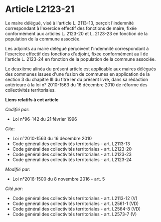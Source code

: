 # Article L2123-21

Le maire délégué, visé à l'article L. 2113-13, perçoit l'indemnité correspondant à l'exercice effectif des fonctions de
maire, fixée conformément aux articles L. 2123-20 et L. 2123-23 en fonction de la population de la commune associée. 

Les adjoints au maire délégué perçoivent l'indemnité correspondant à l'exercice effectif des fonctions d'adjoint, fixée
conformément au I de l'article L. 2123-24 en fonction de la population de la commune associée. 

Le deuxième alinéa du présent article est applicable aux maires délégués des communes issues d'une fusion de communes en
application de la section 3 du chapitre III du titre Ier du présent livre, dans sa rédaction antérieure à la loi n° 2010-1563
du 16 décembre 2010 de réforme des collectivités territoriales.

**Liens relatifs à cet article**

_Codifié par_:

  - Loi n°96-142 du 21 février 1996

_Cite_:

  - Loi n°2010-1563 du 16 décembre 2010
  - Code général des collectivités territoriales - art. L2113-13
  - Code général des collectivités territoriales - art. L2123-20
  - Code général des collectivités territoriales - art. L2123-23
  - Code général des collectivités territoriales - art. L2123-24

_Modifié par_:

  - Loi n°2016-1500 du 8 novembre 2016 - art. 5

_Cité par_:

  - Code général des collectivités territoriales - art. L2113-12 (V)
  - Code général des collectivités territoriales - art. L2561-1 (VD)
  - Code général des collectivités territoriales - art. L2564-8 (VD)
  - Code général des collectivités territoriales - art. L2573-7 (V)
